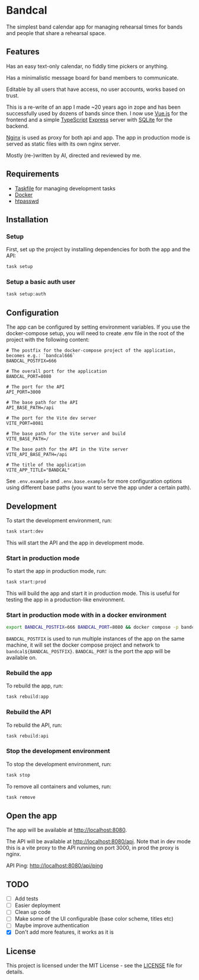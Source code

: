# Bandcal

The simplest band calendar app for managing rehearsal times for bands and people
that share a rehearsal space.

## Features

Has an easy text-only calendar, no fiddly time pickers or anything.

Has a minimalistic message board for band members to communicate.

Editable by all users that have access, no user accounts, works based on trust.

This is a re-write of an app I made ~20 years ago in zope and has been successfully used by dozens of bands since then. I now use [Vue.js](https://vuejs.org/) for the frontend and a simple [TypeScript](https://www.typescriptlang.org/) [Express](https://expressjs.com/) server with [SQLite](https://www.sqlite.org/) for the backend.

[Nginx](https://nginx.org/) is used as proxy for both api and app. The app in production mode is served as static files with its own nginx server.

Mostly (re-)written by AI, directed and reviewed by me.

## Requirements

- [Taskfile](https://taskfile.dev/#/installation) for managing development tasks
- [Docker](https://www.docker.com/)
- [htpasswd](https://httpd.apache.org/docs/2.4/programs/htpasswd.html)

## Installation

### Setup

First, set up the project by installing dependencies for both the app and the API:
```bash
task setup
```

### Setup a basic auth user

```bash
task setup:auth
```

## Configuration

The app can be configured by setting environment variables. If you use the docker-compose setup, you will need to create .env file in the root of the project with the following content:

```env
# The postfix for the docker-compose project of the application, becomes e.g.: `bandcal666`
BANDCAL_POSTFIX=666

# The overall port for the application
BANDCAL_PORT=8080

# The port for the API
API_PORT=3000

# The base path for the API
API_BASE_PATH=/api

# The port for the Vite dev server
VITE_PORT=8081

# The base path for the Vite server and build
VITE_BASE_PATH=/

# The base path for the API in the Vite server
VITE_API_BASE_PATH=/api

# The title of the application
VITE_APP_TITLE="BANDCAL"
```

See `.env.example` and `.env.base.example` for more configuration options using different base paths (you want to serve the app under a certain path).

## Development

To start the development environment, run:
```bash
task start:dev
```

This will start the API and the app in development mode.

### Start in production mode

To start the app in production mode, run:
```bash
task start:prod
```

This will build the app and start it in production mode. This is useful for testing the app in a production-like environment.

### Start in production mode with in a docker environment

```bash
export BANDCAL_POSTFIX=666 BANDCAL_PORT=8080 && docker compose -p bandcal${BANDCAL_POSTFIX} up
```

`BANDCAL_POSTFIX` is used to run multiple instances of the app on the same machine, it will set the docker compose project and network to `bandcal${BANDCAL_POSTFIX}`.
`BANDCAL_PORT` is the port the app will be available on.

### Rebuild the app

To rebuild the app, run:
```bash
task rebuild:app
```

### Rebuild the API

To rebuild the API, run:
```bash
task rebuild:api
```

### Stop the development environment

To stop the development environment, run:
```bash
task stop
```

To remove all containers and volumes, run:
```bash
task remove
```

## Open the app

The app will be available at [http://localhost:8080](http://localhost:8080).

The API will be available at [http://localhost:8080/api](http://localhost:8080/api).
Note that in dev mode this is a vite proxy to the API running on port 3000, in prod the proxy is nginx.

API Ping: [http://localhost:8080/api/ping](http://localhost:8080/api/ping)

## TODO

- [ ] Add tests
- [ ] Easier deployment
- [ ] Clean up code
- [ ] Make some of the UI configurable (base color scheme, titles etc)
- [ ] Maybe improve authentication
- [X] Don't add more features, it works as it is

## License

This project is licensed under the MIT License - see the [LICENSE](LICENSE) file for details.
